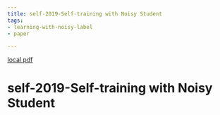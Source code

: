 ```yaml
---
title: self-2019-Self-training with Noisy Student
tags:
- learning-with-noisy-label
- paper

---
```


[local pdf](../../../pdfs/self-2019-Self-training%20with%20Noisy%20Student.pdf)

# self-2019-Self-training with Noisy Student
